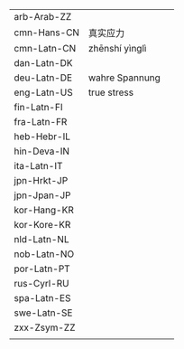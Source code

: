| | | |
|-|-|-|
| arb-Arab-ZZ |  |  |
| cmn-Hans-CN | 真实应力 |  |
| cmn-Latn-CN | zhēnshí yìnglì |  |
| dan-Latn-DK |  |  |
| deu-Latn-DE | wahre Spannung |  |
| eng-Latn-US | true stress |  |
| fin-Latn-FI |  |  |
| fra-Latn-FR |  |  |
| heb-Hebr-IL |  |  |
| hin-Deva-IN |  |  |
| ita-Latn-IT |  |  |
| jpn-Hrkt-JP |  |  |
| jpn-Jpan-JP |  |  |
| kor-Hang-KR |  |  |
| kor-Kore-KR |  |  |
| nld-Latn-NL |  |  |
| nob-Latn-NO |  |  |
| por-Latn-PT |  |  |
| rus-Cyrl-RU |  |  |
| spa-Latn-ES |  |  |
| swe-Latn-SE |  |  |
| zxx-Zsym-ZZ |  |  |
|  |  |  |